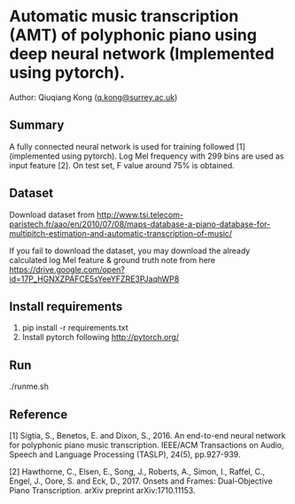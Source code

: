# Automatic music transcription (AMT) of polyphonic piano using deep neural network (Implemented using pytorch). 

Author: Qiuqiang Kong (q.kong@surrey.ac.uk)

## Summary
A fully connected neural network is used for training followed [1] (implemented using pytorch). Log Mel frequency with 299 bins are used as input feature [2]. On test set, F value around 75% is obtained. 

## Dataset
Download dataset from http://www.tsi.telecom-paristech.fr/aao/en/2010/07/08/maps-database-a-piano-database-for-multipitch-estimation-and-automatic-transcription-of-music/

If you fail to download the dataset, you may download the already calculated log Mel feature & ground truth note from here https://drive.google.com/open?id=17P_HGNXZPAFCE5sYeeYFZRE3PJaqhWP8

## Install requirements
1. pip install -r requirements.txt
2. Install pytorch following http://pytorch.org/

## Run
./runme.sh

## Reference
[1] Sigtia, S., Benetos, E. and Dixon, S., 2016. An end-to-end neural network for polyphonic piano music transcription. IEEE/ACM Transactions on Audio, Speech and Language Processing (TASLP), 24(5), pp.927-939. 

[2] Hawthorne, C., Elsen, E., Song, J., Roberts, A., Simon, I., Raffel, C., Engel, J., Oore, S. and Eck, D., 2017. Onsets and Frames: Dual-Objective Piano Transcription. arXiv preprint arXiv:1710.11153. 
